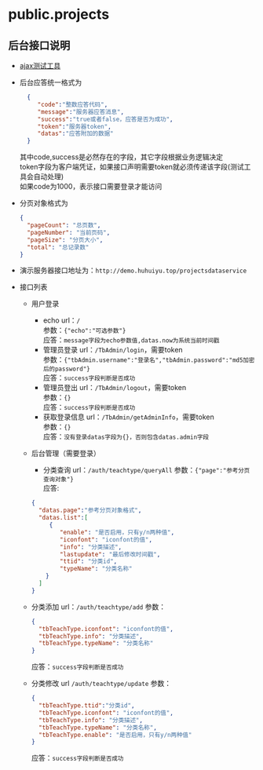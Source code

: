 # public.projects

## 后台接口说明

- [ajax测试工具](http://demo.ajaxtool.huhuiyu.top)
- 后台应答统一格式为

  ```json
    {
       "code":"整数应答代码",
       "message":"服务器应答消息",
       "success":"true或者false，应答是否为成功",
       "token":"服务器token",
       "datas":"应答附加的数据"
    }
  ```

  其中code,success是必然存在的字段，其它字段根据业务逻辑决定  
  token字段为客户端凭证，如果接口声明需要token就必须传递该字段(测试工具会自动处理)  
  如果code为1000，表示接口需要登录才能访问  

- 分页对象格式为

  ```json
  {
    "pageCount": "总页数",
    "pageNumber": "当前页码",
    "pageSize": "分页大小",
    "total": "总记录数"
  }
  ```

- 演示服务器接口地址为：`http://demo.huhuiyu.top/projectsdataservice`
- 接口列表
  - 用户登录
    - echo url：`/`  
    参数：`{"echo":"可选参数"}`  
    应答：`message字段为echo参数值,datas.now为系统当前时间戳`  
    - 管理员登录 url：`/TbAdmin/login`，需要token  
    参数：`{"tbAdmin.username":"登录名","tbAdmin.password":"md5加密后的password"}`  
    应答：`success字段判断是否成功`  
    - 管理员登出 url：`/TbAdmin/logout`，需要token  
    参数：`{}`  
    应答：`success字段判断是否成功`  
    - 获取登录信息 url：`/TbAdmin/getAdminInfo`，需要token  
    参数：`{}`  
    应答：`没有登录datas字段为{}，否则包含datas.admin字段`  
  - 后台管理（需要登录）
    - 分类查询 url：`/auth/teachtype/queryAll`
    参数：`{"page":"参考分页查询对象"}`  
    应答:

    ```json
    {
      "datas.page":"参考分页对象格式",
      "datas.list":[
         {
            "enable": "是否启用，只有y/n两种值",
            "iconfont": "iconfont的值",
            "info": "分类描述",
            "lastupdate": "最后修改时间戳",
            "ttid": "分类id",
            "typeName": "分类名称"
        }
      ]
    }
    ```

  - 分类添加 url：`/auth/teachtype/add`
  参数：

    ```json
    {
      "tbTeachType.iconfont": "iconfont的值",
      "tbTeachType.info": "分类描述",
      "tbTeachType.typeName": "分类名称"
    }
    ```

    应答：`success字段判断是否成功`  
  
  - 分类修改 url `/auth/teachtype/update`
  参数：

    ```json
    {
      "tbTeachType.ttid":"分类id",
      "tbTeachType.iconfont": "iconfont的值",
      "tbTeachType.info": "分类描述",
      "tbTeachType.typeName": "分类名称",
      "tbTeachType.enable": "是否启用，只有y/n两种值"
    }
    ```

    应答：`success字段判断是否成功`  